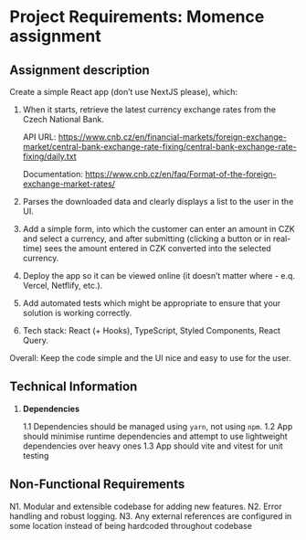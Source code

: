 # Project Requirements: Momence assignment

## Assignment description

Create a simple React app (don’t use NextJS please), which:

1. When it starts, retrieve the latest currency exchange rates from the Czech National Bank.

   API URL: https://www.cnb.cz/en/financial-markets/foreign-exchange-market/central-bank-exchange-rate-fixing/central-bank-exchange-rate-fixing/daily.txt

   Documentation: https://www.cnb.cz/en/faq/Format-of-the-foreign-exchange-market-rates/

2. Parses the downloaded data and clearly displays a list to the user in the UI.
3. Add a simple form, into which the customer can enter an amount in CZK and select a currency, and after submitting (clicking a button or in real-time) sees the amount entered in CZK converted into the selected currency.
4. Deploy the app so it can be viewed online (it doesn’t matter where - e.q. Vercel, Netflify, etc.).
5. Add automated tests which might be appropriate to ensure that your solution is working correctly.
6. Tech stack: React (+ Hooks), TypeScript, Styled Components, React Query.

Overall: Keep the code simple and the UI nice and easy to use for the user.

## Technical Information

1. **Dependencies**

   1.1 Dependencies should be managed using `yarn`, not using `npm`.
   1.2 App should minimise runtime dependencies and attempt to use lightweight dependencies over heavy ones
   1.3 App should vite and vitest for unit testing

## Non-Functional Requirements

N1. Modular and extensible codebase for adding new features.
N2. Error handling and robust logging.
N3. Any external references are configured in some location instead of being hardcoded throughout codebase
